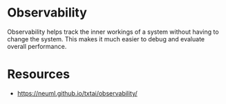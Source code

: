 # Observability

Observability helps track the inner workings of a system without having to change the system. This makes it much easier to debug and evaluate overall performance.

# Resources
- https://neuml.github.io/txtai/observability/